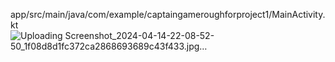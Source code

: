 app/src/main/java/com/example/captaingameroughforproject1/MainActivity.kt
![Uploading Screenshot_2024-04-14-22-08-52-50_1f08d8d1fc372ca2868693689c43f433.jpg…]()
